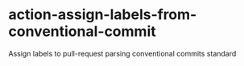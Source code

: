 # action-assign-labels-from-conventional-commit
Assign labels to pull-request parsing conventional commits standard
